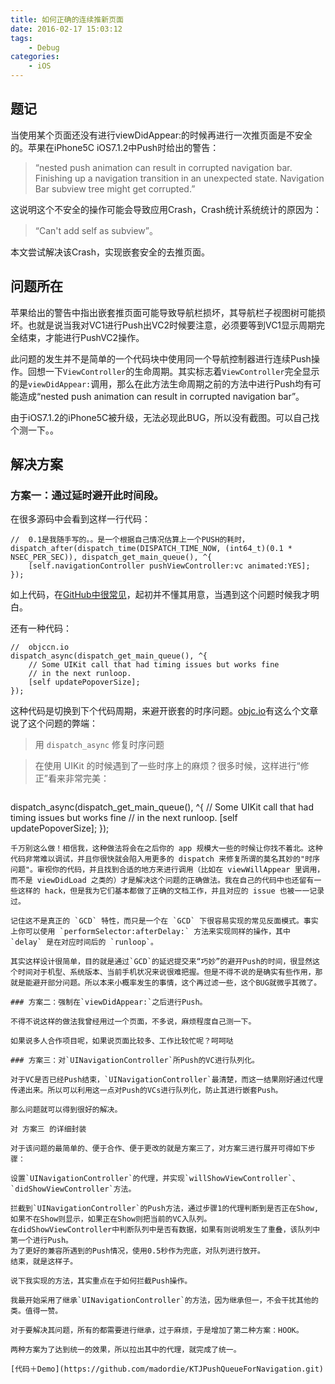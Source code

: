 ```yaml
---
title: 如何正确的连续推新页面
date: 2016-02-17 15:03:12
tags:
    - Debug
categories:
    - iOS
---
```


## 题记

当使用某个页面还没有进行viewDidAppear:的时候再进行一次推页面是不安全的。苹果在iPhone5C iOS7.1.2中Push时给出的警告：

> “nested push animation can result in corrupted navigation bar. Finishing up a navigation transition in an unexpected state. Navigation Bar subview tree might get corrupted.”

这说明这个不安全的操作可能会导致应用Crash，Crash统计系统统计的原因为：

> “Can't add self as subview”。

本文尝试解决该Crash，实现嵌套安全的去推页面。

<!--more-->

## 问题所在

苹果给出的警告中指出嵌套推页面可能导致导航栏损坏，其导航栏子视图树可能损坏。也就是说当我对VC1进行Push出VC2时候要注意，必须要等到VC1显示周期完全结束，才能进行PushVC2操作。

此问题的发生并不是简单的一个代码块中使用同一个导航控制器进行连续Push操作。回想一下`ViewController`的生命周期。其实标志着`ViewController`完全显示的是`viewDidAppear:`调用，那么在此方法生命周期之前的方法中进行Push均有可能造成“nested push animation can result in corrupted navigation bar”。

由于iOS7.1.2的iPhone5C被升级，无法必现此BUG，所以没有截图。可以自己找个测一下。。

## 解决方案

### 方案一：通过延时避开此时间段。

在很多源码中会看到这样一行代码：

```oc
//  0.1是我随手写的。。是一个根据自己情况估算上一个PUSH的耗时，
dispatch_after(dispatch_time(DISPATCH_TIME_NOW, (int64_t)(0.1 * NSEC_PER_SEC)), dispatch_get_main_queue(), ^{
    [self.navigationController pushViewController:vc animated:YES];
});
```

如上代码，在[GitHub中很常见](https://github.com/search?utf8=✓&q=dispatch_after+pushViewController%3A&type=Code&ref=searchresults)，起初并不懂其用意，当遇到这个问题时候我才明白。

还有一种代码：

```oc
//  objccn.io
dispatch_async(dispatch_get_main_queue(), ^{
    // Some UIKit call that had timing issues but works fine
    // in the next runloop.
    [self updatePopoverSize];
});
```
这种代码是切换到下个代码周期，来避开嵌套的时序问题。[objc.io](https://objccn.io/issue-2-4/)有这么个文章说了这个问题的弊端：

> 用 `dispatch_async` 修复时序问题

> 在使用 UIKit 的时候遇到了一些时序上的麻烦？很多时候，这样进行“修正”看来非常完美：

> ```oc
dispatch_async(dispatch_get_main_queue(), ^{
    // Some UIKit call that had timing issues but works fine
    // in the next runloop.
    [self updatePopoverSize];
});
```
千万别这么做！相信我，这种做法将会在之后你的 app 规模大一些的时候让你找不着北。这种代码非常难以调试，并且你很快就会陷入用更多的 dispatch 来修复所谓的莫名其妙的"时序问题"。审视你的代码，并且找到合适的地方来进行调用（比如在 viewWillAppear 里调用，而不是 viewDidLoad 之类的）才是解决这个问题的正确做法。我在自己的代码中也还留有一些这样的 hack，但是我为它们基本都做了正确的文档工作，并且对应的 issue 也被一一记录过。

记住这不是真正的 `GCD` 特性，而只是一个在 `GCD` 下很容易实现的常见反面模式。事实上你可以使用 `performSelector:afterDelay:` 方法来实现同样的操作，其中 `delay` 是在对应时间后的 `runloop`。

其实这样设计很简单，目的就是通过`GCD`的延迟提交来“巧妙”的避开Push的时间，很显然这个时间对于机型、系统版本、当前手机状况来说很难把握。但是不得不说的是确实有些作用，那就是能避开部分问题。所以本来小概率发生的事情，这个再过滤一些，这个BUG就微乎其微了。

### 方案二：强制在`viewDidAppear:`之后进行Push。

不得不说这样的做法我曾经用过一个页面，不多说，麻烦程度自己测一下。

如果说多人合作项目呢，如果说页面比较多、工作比较忙呢？呵呵哒

### 方案三：对`UINavigationController`所Push的VC进行队列化。

对于VC是否已经Push结束，`UINavigationController`最清楚，而这一结果刚好通过代理传递出来。所以可以利用这一点对Push的VCs进行队列化，防止其进行嵌套Push。

那么问题就可以得到很好的解决。

对 方案三 的详细封装

对于该问题的最简单的、便于合作、便于更改的就是方案三了，对方案三进行展开可得如下步骤：

设置`UINavigationController`的代理，并实现`willShowViewController`、`didShowViewController`方法。

拦截到`UINavigationController`的Push方法，通过步骤1的代理判断到是否正在Show,如果不在Show则显示，如果正在Show则把当前的VC入队列。
在didShowViewController中判断队列中是否有数据，如果有则说明发生了重叠，该队列中第一个进行Push。
为了更好的兼容所遇到的Push情况，使用0.5秒作为兜底，对队列进行放开。
结束，就是这样子。

说下我实现的方法，其实重点在于如何拦截Push操作。

我最开始采用了继承`UINavigationController`的方法，因为继承但一，不会干扰其他的类。值得一赞。

对于要解决其问题，所有的都需要进行继承，过于麻烦，于是增加了第二种方案：HOOK。

两种方案为了达到统一的效果，所以拉出其中的代理，就完成了统一。

[代码＋Demo](https://github.com/madordie/KTJPushQueueForNavigation.git)
